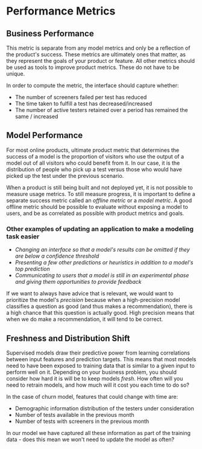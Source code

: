 # Performance Metrics

## Business Performance

This metric is separate from any model metrics and only be a reflection of the product's success. These metrics are ultimately ones that matter, as they represent the goals of your product or feature. All other metrics should be used as tools to improve product metrics. These do not have to be unique.

In order to compute the metric, the interface should capture whether:

* The number of screeners failed per test has reduced
* The time taken to fulfill a test has decreased/increased
* The number of active testers retained over a period has remained the same / increased

## Model Performance

For most online products, ultimate product metric that determines the success of a model is the proportion of visitors who use the output of a model out of all visitors who could benefit from it. In our case, it is the distribution of people who pick up a test versus those who would have picked up the test under the previous scenario.

When a product is still being built and not deployed yet, it is not possible to measure usage metrics. To still measure progress, it is important to define a separate success metric called an *offline metric* or a *model metric*. A good offline metric should be possible to evaluate without exposing a model to users, and be as correlated as possible with product metrics and goals.

### Other examples of updating an application to make a modeling task easier

* *Changing an interface so that a model's results can be omitted if they are below a confidence threshold*
* *Presenting a few other predictions or heuristics in addition to a model's top prediction*
* *Communicating to users that a model is still in an experimental phase and giving them opportunities to provide feedback*

If we want to always have advice that is relevant, we would want to prioritize the model's *precision* because when a high-precision model classifies a question as good (and thus makes a recommendation), there is a high chance that this question is actually good. High precision means that when we do make a recommendation, it will tend to be correct. 

## Freshness and Distribution Shift

Supervised models draw their predictive power from learning correlations between input features and prediction targets. This means that most models need to have been exposed to training data that is similar to a given input to perform well on it. Depending on your business problem, you should consider how hard it is will be to keep models *fresh*. How often will you need to retrain models, and how much will it cost you each time to do so?

In the case of churn model, features that could change with time are:

- Demographic information distribution of the testers under consideration
- Number of tests available in the previous month
- Number of tests with screeners in the previous month

In our model we have captured all these information as part of the training data - does this mean we won't need to update the model as often?
